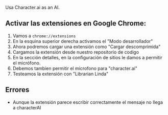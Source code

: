 Usa Character.ai as an AI.


## Activar las extensiones en Google Chrome:

  1. Vamos a `chrome://extensions` 
  2. En la esquina superior derecha activamos el "Modo desarrollador"
  3. Ahora podremos cargar una extensión como "Cargar descomprimida"
  4. Cargamos la extensión desde nuestro repositorio de codigo
  5. En la sección detalles, en la configuración de sitios le damos a permitir el micrófono.
  6. Debemos tambien permitir el microfono para "character.ai"
  7. Testeamos la extensión con "Librarian Linda"

## Errores

- Aunque la extensión parece escribir correctamente el mensaje no llega a characterAI
  